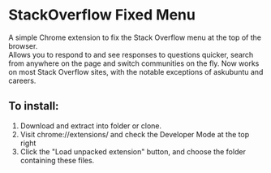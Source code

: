 StackOverflow Fixed Menu
========================

A simple Chrome extension to fix the Stack Overflow menu at the top of the browser.  
Allows you to respond to and see responses to questions quicker, search from anywhere 
on the page and switch communities on the fly.  Now works on most Stack Overflow sites,
with the notable exceptions of askubuntu and careers.

To install:
-----------

1. Download and extract into folder or clone.
2. Visit chrome://extensions/ and check the Developer Mode at the top right
3. Click the "Load unpacked extension" button, and choose the folder containing these files.
